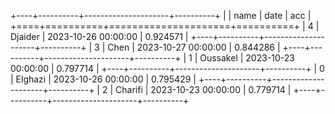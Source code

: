+----+----------+---------------------+----------+
|    | name     | date                |      acc |
+====+==========+=====================+==========+
|  4 | Djaider  | 2023-10-26 00:00:00 | 0.924571 |
+----+----------+---------------------+----------+
|  3 | Chen     | 2023-10-27 00:00:00 | 0.844286 |
+----+----------+---------------------+----------+
|  1 | Oussakel | 2023-10-23 00:00:00 | 0.797714 |
+----+----------+---------------------+----------+
|  0 | Elghazi  | 2023-10-26 00:00:00 | 0.795429 |
+----+----------+---------------------+----------+
|  2 | Charifi  | 2023-10-23 00:00:00 | 0.779714 |
+----+----------+---------------------+----------+